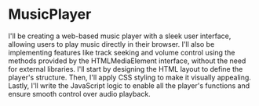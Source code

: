 # MusicPlayer
I'll be creating a web-based music player with a sleek user interface, allowing users to play music directly in their browser.
I'll also be implementing features like track seeking and volume control using the methods provided by the HTMLMediaElement interface, without the need for external libraries.
I'll start by designing the HTML layout to define the player's structure. 
Then, I'll apply CSS styling to make it visually appealing. 
Lastly, I'll write the JavaScript logic to enable all the player's functions and ensure smooth control over audio playback.




